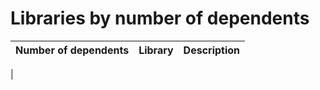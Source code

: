 # Libraries by number of dependents
 Number of dependents | Library  | Description
 --- | --- | ---
 |
